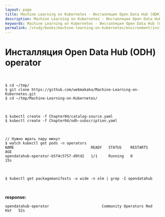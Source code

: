 ```yaml
---
layout: page
title: Machine Learning on Kubernetes - Инсталляция Open Data Hub (ODH) operator
description: Machine Learning on Kubernetes - Инсталляция Open Data Hub (ODH) operator
keywords: Machine Learning on Kubernetes - Инсталляция Open Data Hub (ODH) operator
permalink: /study/books/machine-learning-on-kubernetes/environment/installing-the-open-data-hub-operator/
---
```


# Инсталляция Open Data Hub (ODH) operator

<br/>

```
$ cd ~/tmp/
$ git clone https://github.com/webmakaka/Machine-Learning-on-Kubernetes.git
$ cd ~/tmp/Machine-Learning-on-Kubernetes/
```

<br/>

```
$ kubectl create -f Chapter04/catalog-source.yaml
$ kubectl create -f Chapter04/odh-subscription.yaml
```

<br/>

```
// Нужно ждать пару минут
$ watch kubectl get pods -n operators
NAME                                   READY   STATUS    RESTARTS   AGE
opendatahub-operator-b5f4c5757-d9td2   1/1     Running   0          15s
```

<br/>

```
$ kubectl get packagemanifests -o wide -n olm | grep -I opendatahub
```

<br/>

**response:**

```
opendatahub-operator                        Community Operators Red Hat   52s
```
